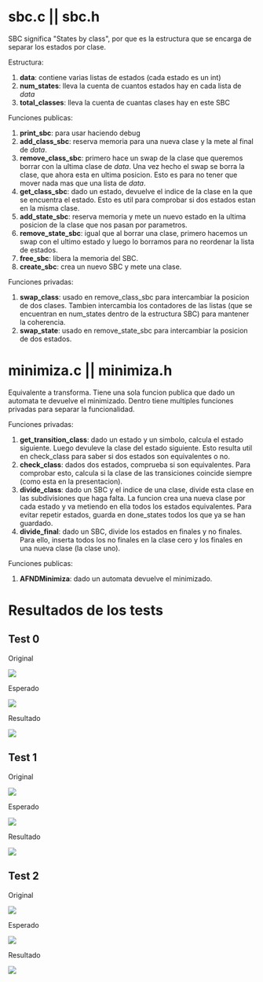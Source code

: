 # sbc.c || sbc.h

SBC significa "States by class", por que es la estructura que se encarga de separar los estados por clase.

Estructura:
1. **data**: contiene varias listas de estados (cada estado es un int)
2. **num_states**: lleva la cuenta de cuantos estados hay en cada lista de *data*
3. **total_classes**: lleva la cuenta de cuantas clases hay en este SBC

Funciones publicas:
1. **print_sbc**: para usar haciendo debug
2. **add_class_sbc**: reserva memoria para una nueva clase y la mete al final de *data*.
3. **remove_class_sbc**: primero hace un swap de la clase que queremos borrar con la ultima clase de *data*. Una vez hecho el swap se borra la clase, que ahora esta en ultima posicion. Esto es para no tener que mover nada mas que una lista de *data*.
4. **get_class_sbc**: dado un estado, devuelve el indice de la clase en la que se encuentra el estado. Esto es util para comprobar si dos estados estan en la misma clase.
5. **add_state_sbc**: reserva memoria y mete un nuevo estado en la ultima posicion de la clase que nos pasan por parametros.
6. **remove_state_sbc**: igual que al borrar una clase, primero hacemos un swap con el ultimo estado y luego lo borramos para no reordenar la lista de estados.
7. **free_sbc**: libera la memoria del SBC.
8. **create_sbc**: crea un nuevo SBC y mete una clase.

Funciones privadas:
1. **swap_class**: usado en remove_class_sbc para intercambiar la posicion de dos clases. Tambien intercambia los contadores de las listas (que se encuentran en num_states dentro de la estructura SBC) para mantener la coherencia.
2. **swap_state**: usado en remove_state_sbc para intercambiar la posicion de dos estados.

# minimiza.c || minimiza.h

Equivalente a transforma. Tiene una sola funcion publica que dado un automata te devuelve el minimizado. Dentro tiene multiples funciones privadas para separar la funcionalidad.

Funciones privadas:
1. **get_transition_class**: dado un estado y un simbolo, calcula el estado siguiente. Luego devuleve la clase del estado siguiente. Esto resulta util en check_class para saber si dos estados son equivalentes o no.
2. **check_class**: dados dos estados, comprueba si son equivalentes. Para comprobar esto, calcula si la clase de las transiciones coincide siempre (como esta en la presentacion).
3. **divide_class**: dado un SBC y el indice de una clase, divide esta clase en las subdivisiones que haga falta. La funcion crea una nueva clase por cada estado y va metiendo en ella todos los estados equivalentes. Para evitar repetir estados, guarda en done_states todos los que ya se han guardado.
4. **divide_final**: dado un SBC, divide los estados en finales y no finales. Para ello, inserta todos los no finales en la clase cero y los finales en una nueva clase (la clase uno).

Funciones publicas:
1. **AFNDMinimiza**: dado un automata devuelve el minimizado.

# Resultados de los tests

## Test 0
Original

![](test_0_og.jpg)

Esperado

![](test_0_solved.jpg)

Resultado

![](0.png)

## Test 1
Original

![](test_1_og.png)

Esperado

![](test_1_solved.png)

Resultado

![](1.png)

## Test 2
Original

![](test_2_og.png)

Esperado

![](test_2_solved.png)

Resultado

![](2.png)